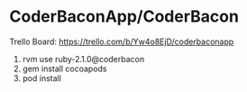 CoderBaconApp/CoderBacon
========

Trello Board: https://trello.com/b/Yw4o8EjD/coderbaconapp

1. rvm use ruby-2.1.0@coderbacon
2. gem install cocoapods
3. pod install
